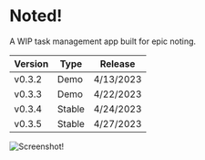 # Noted!
A WIP task management app built for epic noting.

| Version      | Type      | Release    |
|--------------|-----------|------------|
| v0.3.2       | Demo      | 4/13/2023  |
| v0.3.3       | Demo      | 4/22/2023  |
| v0.3.4       | Stable    | 4/24/2023  |
| v0.3.5       | Stable    | 4/27/2023  |

![Screenshot!](https://solproj.w3spaces.com/assets/screenshot.png)
